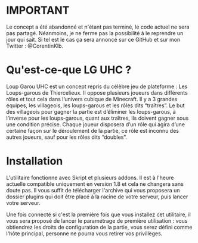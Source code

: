 # IMPORTANT
Le concept a été abandonné et n'étant pas terminé, le code actuel ne sera pas partagé. Néanmoins, je ne ferme pas la possibilité à le reprendre un jour qui sait. Si tel est le cas ça sera annoncé sur ce GitHub et sur mon Twitter : @CorentinKlb.

# Qu'est-ce-que LG UHC ?
Loup Garou UHC est un concept repris du célèbre jeu de plateforme : Les Loups-garous de Thiercelieux. Il oppose plusieurs joueurs dans différents rôles et tout cela dans l’univers cubique de Minecraft. Il y a 3 grandes équipes, les villageois, les loups-garous et les rôles dits “traîtres”. Le but des villageois pour gagner la partie est d’éliminer les loups-garous, à l’inverse pour les loups-garous, quant aux traîtres, ils doivent gagner sous une condition précise. Chaque joueur disposera d’un rôle qui agira d’une certaine façon sur le déroulement de la partie, ce rôle est inconnu des autres joueurs, sauf pour les rôles dits “doubles”. 

# Installation
L'utilitaire fonctionne avec Skript et plusieurs addons. Il est à l'heure actuelle compatible uniquement en version 1.8 et cela ne changera sans doute pas. Il vous suffit de télécharger l'archive qui vous proposera un dossier plugins qui doit être placé à la racine de votre serveur, puis lancer votre serveur.

Une fois connecté si c'est la première fois que vous installez cet utilitaire, il vous sera proposé de lancer le paramétrage de première utilisation : vous obtiendrez les droits de configuration de la partie, vous serez défini comme l'hôte principal, personne ne pourra vous retirer vos privillèges.
